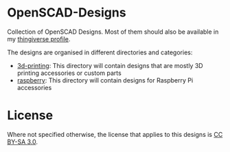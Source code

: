 # OpenSCAD-Designs
Collection of OpenSCAD Designs. Most of them should also be available in my [thingiverse profile](https://www.thingiverse.com/piffio/).

The designs are organised in different directories and categories:

* [3d-printing](3d-printing): This directory will contain designs that are mostly 3D printing accessories or custom parts
* [raspberry](raspberry): This directory will contain designs for Raspberry Pi accessories

# License

Where not specified otherwise, the license that applies to this designs is [CC BY-SA 3.0](http://creativecommons.org/licenses/by-sa/3.0/).
